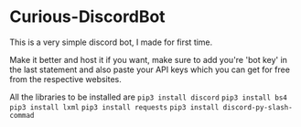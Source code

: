 # Curious-DiscordBot
This is a very simple discord bot, I made for first time.

Make it better and host it if you want, make sure to add you're 'bot key' in the last statement and also paste your API keys which you can get for free from the respective websites.

All the libraries to be installed are 
`pip3 install discord`
`pip3 install bs4`
`pip3 install lxml`
`pip3 install requests`
`pip3 install discord-py-slash-commad`
